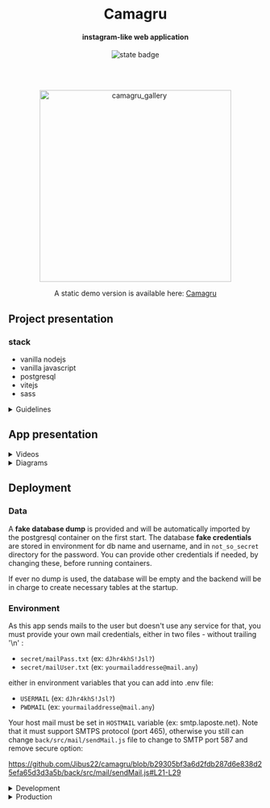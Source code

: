 <p align="center">
  <h1 align="center">Camagru</h1>
  <h4 align="center">instagram-like web application</h4>
  <p align="center"><img align=center alt="state badge" src="https://github.com/Jibus22/camagru/actions/workflows/deployment.yml/badge.svg?branch=gh-pages" /></p>
</p>
<br />
<br />


<p align="center">
  <img width=380px alt="camagru_gallery" src="https://github.com/Jibus22/camagru/assets/59167486/2db07d3d-fd23-4544-ba17-92334c29e8de" />
</p>


<p align="center">
  A static demo version is available here: <a blank="_" href="https://jibus22.github.io/camagru">Camagru</a>
</p>

## Project presentation

### stack

- vanilla nodejs
- vanilla javascript
- postgresql
- vitejs
- sass

<details>
<summary>Guidelines</summary>

> This web project is challenging you to create a small web application allowing you to make basic photo and video editing using your webcam and some predefined images.

### user

- [x] The application should allow a user to sign up by asking at least a valid email address, an username and a password with at least a minimum level of complexity.
- [x] At the end of the registration process, an user should confirm his account via a unique link sent at the email address fullfiled in the registration form.
- [x] The user should then be able to connect to your application, using his username and his password. He also should be able to tell the application to send a password reinitialisation mail, if he forget his password.
- [x] The user should be able to disconnect in one click at any time on any page.
- [x] Once connected, an user should modify his username, mail address or password.

### gallery

- [x] This part is to be public and must display all the images edited by all the users, ordered by date of creation. It should also allow (only) a connected user to like them and/or comment them.
- [x] When an image receives a new comment, the author of the image should be notified by email. This preference must be set as true by default but can be deactivated in user’s preferences.
- [x] The list of images must be paginated, with at least 5 elements per page.

### editing

This part should be accessible only to users that are authentified/connected and gently reject all other users that attempt to access it without being successfully logged in.
This page should contain 2 sections:
- [x] A main section containing the preview of the user’s webcam, the list of superposable images and a button allowing to capture a picture.
- [x] A side section displaying thumbnails of all previous pictures taken. Your page layout should normally look like in Figure V.1.
- [x] Superposable images must be selectable and the button allowing to take the picture should be inactive (not clickable) as long as no superposable image has been selected.
- [x] The creation of the final image (so among others the superposing of the two images) must be done on the server side.
- [x] Because not everyone has a webcam, you should allow the upload of a user image instead of capturing one with the webcam.
- [x] The user should be able to delete his edited images, but only his, not other users’ creations.

### Constraints

- Every framework, micro-framework or library that you don’t create and without an equivalent in PHP standard library are totally forbidden, except for CSS frameworks that doesn’t need forbidden JavaScript.
- Authorized languages:
    - [Server] Any (limited to PHP standard library)
    - [Client] HTML - CSS - JavaScript (only with browser natives API)
- Authorized frameworks:
  - [Server] Any (up to PHP standard library)
  - [Client] CSS Frameworks tolerated, unless it adds forbidden JavaScript.
  
</details>

## App presentation

<details>
<summary>Videos</summary>

_Sign up & sign in_

https://github.com/Jibus22/camagru/assets/59167486/56d914b9-b720-4ca7-96d9-46e04ac8efc4

_Profile editing_

https://github.com/Jibus22/camagru/assets/59167486/60e0c434-9e14-4030-bca8-8b4ab7fbfb64

_Mail update feature_

https://github.com/Jibus22/camagru/assets/59167486/c167432d-e30c-44bf-85e2-d3b3691d4e52

_Password reset feature_

https://github.com/Jibus22/camagru/assets/59167486/23e1755f-f49f-45aa-b2e9-da270cce6108

_Photo editing panel_

https://github.com/Jibus22/camagru/assets/59167486/560fff42-742a-4955-b096-520a7f1292c8

</details>


<details>
<summary>Diagrams</summary>

_Docker containers infrastructure for dev_

```mermaid
graph TD;
    subgraph database:5432
        direction TB
        db1(postgresql) --> db2[(doker volume)]
    end
    subgraph backend:4000
        direction TB
        back(nodejs)
    end
    subgraph DBmanager:8080
        direction TB
        dbm(adminer)
    end
    subgraph frontend:5173
        direction TB
        front(nodejs)
    end
    backend:4000-->database:5432
    DBmanager:8080-->database:5432
    c1{{Client}}-->frontend:5173 & backend:4000
    
    style backend:4000 fill:#c900b5,stroke:#333,stroke-width:4px
    style database:5432 fill:#711aff,stroke:#333,stroke-width:4px
    style frontend:5173 fill:#00c7c7,stroke:#333,stroke-width:4px
    style DBmanager:8080 fill:#1a30ff,stroke:#333,stroke-width:4px
    style c1 fill:#e550b4,stroke:#333,stroke-width:4px
```

_Docker containers infrastructure for prod_

```mermaid
graph TD;
    subgraph database:5432
        direction TB
        db1(postgresql) --> db2[(doker volume)]
    end
    subgraph backend:4000
        direction TB
        back(nodejs)
    end
    subgraph DBmanager:8080
        direction TB
        dbm(adminer)
    end
    subgraph frontend:80
        direction TB
        front(nginx)
    end
    backend:4000-->database:5432
    DBmanager:8080-->database:5432
    c1{{Client}}-->frontend:80 & backend:4000
    
    style backend:4000 fill:#c900b5,stroke:#333,stroke-width:4px
    style database:5432 fill:#711aff,stroke:#333,stroke-width:4px
    style frontend:80 fill:#00c7c7,stroke:#333,stroke-width:4px
    style DBmanager:8080 fill:#1a30ff,stroke:#333,stroke-width:4px
    style c1 fill:#e550b4,stroke:#333,stroke-width:4px
```

_Database diagram_

<img width="700" alt="camagruDb" src="https://github.com/Jibus22/camagru/assets/59167486/55979900-3a56-474e-8093-df0960fc39c0">

</details>


## Deployment

### Data

A **fake database dump** is provided and will be automatically imported by the postgresql container on the first start. The database **fake credentials** are stored in environment for db name and username, and in `not_so_secret` directory for the password. You can provide other credentials if needed, by changing these, before running containers.

If ever no dump is used, the database will be empty and the backend will be in charge to create necessary tables at the startup.

### Environment

As this app sends mails to the user but doesn't use any service for that, you must provide your own mail credentials, either in two files - without trailing '\n' :
- `secret/mailPass.txt` (ex: `dJhr4khS!Jsl?`)
- `secret/mailUser.txt` (ex: `yourmailaddresse@mail.any`)

either in environment variables that you can add into .env file:
- `USERMAIL` (ex: `dJhr4khS!Jsl?`)
- `PWDMAIL` (ex: `yourmailaddresse@mail.any`)

Your host mail must be set in `HOSTMAIL` variable (ex: smtp.laposte.net). Note that it must support SMTPS protocol (port 465), otherwise you still can change `back/src/mail/sendMail.js` file to change to SMTP port 587 and remove secure option:

https://github.com/Jibus22/camagru/blob/b29305bf3a6d2fdb287d6e838d25efa65d3d3a5b/back/src/mail/sendMail.js#L21-L29

<details>
<summary>Development</summary>

### Containers

It uses 3 docker images:

- node:18-buster-slim - 237MB
- postgresql:15.3-alpine - 236MB
- adminer - linuxkit - 250MB


To deploy it locally for development just run:

```sh
docker compose -f docker-compose.dev.yml up
```

adminer is a php service to manage database, accessible through `localhost:8080`.

node image is used to build 2 development containers: front and back.

Front-end hmr development server is backed by **vitejs** and back-end with **nodemon**,
so the edited files on the host which are mapped into the containers, triggers a
server reload when changed.

Finally the postgresql image is a database service used to serve data from
a docker volume.

</details>

<details>
<summary>Production</summary>

### Containers

It uses 3 docker images:

- camagru-front-end - 53MB
- node:18-buster-slim - 237MB
- postgresql:15.3-alpine - 236MB


To deploy it locally for development just run:

```sh
docker compose -f docker-compose.yml up
```
camagru-front-end is a homemade **multi-stage** image. It starts from a node image to build the app, then copies the dist folder to a **nginx** image which serves the files on `http://localhost:80`. It permits to get a lightweight server because nginx doesn't need all nodejs environment to serve files.

</details>
